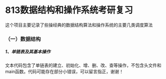# 813数据结构和操作系统考研复习
这个项目主要记录了些操经典的数据结构算法和操作系统的主要几类调度算法
### （一）数据结构
##### 1、单链表及其基本操作
  文本代码包含了单链表的建立、初始化、增、删、改、查等操作，不包含头文件和main函数。代码可能存在部分小错误，可以留言指正，谢谢！

